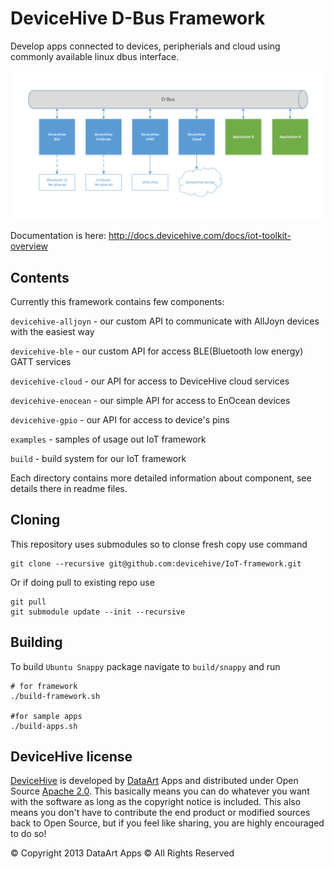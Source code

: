 # DeviceHive D-Bus Framework

[DeviceHive]: http://devicehive.com "DeviceHive framework"
[DataArt]: http://dataart.com "DataArt"

Develop apps connected to devices, peripherials and cloud using commonly available linux dbus interface.

![](framework.png?raw=true)

Documentation is here: http://docs.devicehive.com/docs/iot-toolkit-overview

## Contents

Currently this framework contains few components:

`devicehive-alljoyn` - our custom API to communicate with AllJoyn devices with the easiest way

`devicehive-ble` - our custom API for access BLE(Bluetooth low energy) GATT services

`devicehive-cloud` - our API for access to DeviceHive cloud services

`devicehive-enocean` - our simple API for access to EnOcean devices

`devicehive-gpio` - our API for access to device's pins

`examples` - samples of usage out IoT framework

`build` - build system for our IoT framework

Each directory contains more detailed information about component, see details there in readme files.


## Cloning

This repository uses submodules so to clonse fresh copy use command
```
git clone --recursive git@github.com:devicehive/IoT-framework.git
```

Or if doing pull to existing repo use
```
git pull
git submodule update --init --recursive
```


## Building 

To build `Ubuntu Snappy` package navigate to `build/snappy` and run 
```
# for framework
./build-framework.sh

#for sample apps
./build-apps.sh
```

DeviceHive license
------------------

[DeviceHive] is developed by [DataArt] Apps and distributed under Open Source
[Apache 2.0](https://en.wikipedia.org/wiki/Apache_License). This basically means
you can do whatever you want with the software as long as the copyright notice
is included. This also means you don't have to contribute the end product or
modified sources back to Open Source, but if you feel like sharing, you are
highly encouraged to do so!

&copy; Copyright 2013 DataArt Apps &copy; All Rights Reserved